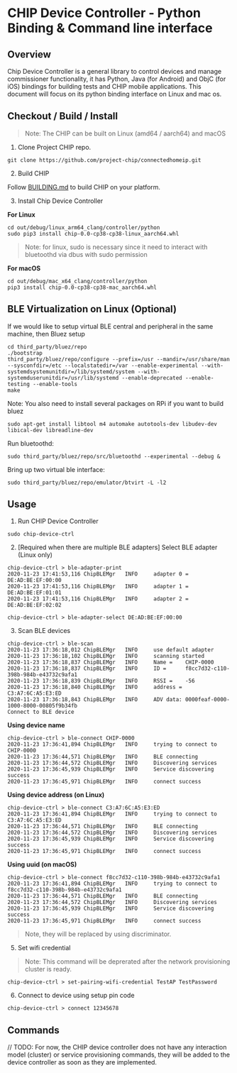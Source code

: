# CHIP Device Controller - Python Binding & Command line interface

## Overview

Chip Device Controller is a general library to control devices and manage
commissioner functionality, it has Python, Java (for Android) and ObjC (for iOS)
bindings for building tests and CHIP mobile applications. This document will
focus on its python binding interface on Linux and mac os.

## Checkout / Build / Install

> Note: The CHIP can be built on Linux (amd64 / aarch64) and macOS

1. Clone Project CHIP repo.

```
git clone https://github.com/project-chip/connectedhomeip.git
```

2. Build CHIP

Follow [BUILDING.md](/docs/BUILDING.md) to build CHIP on your platform.

3. Install Chip Device Controller

**For Linux**

```
cd out/debug/linux_arm64_clang/controller/python
sudo pip3 install chip-0.0-cp38-cp38-linux_aarch64.whl
```

> Note: for linux, sudo is necessary since it need to interact with bluetoothd
> via dbus with sudo permission

**For macOS**

```
cd out/debug/mac_x64_clang/controller/python
pip3 install chip-0.0-cp38-cp38-mac_aarch64.whl
```

## BLE Virtualization on Linux (Optional)

If we would like to setup virtual BLE central and peripheral in the same
machine, then Bluez setup

```
cd third_party/bluez/repo
./bootstrap
third_party/bluez/repo/configure --prefix=/usr --mandir=/usr/share/man --sysconfdir=/etc --localstatedir=/var --enable-experimental --with-systemdsystemunitdir=/lib/systemd/system --with-systemduserunitdir=/usr/lib/systemd --enable-deprecated --enable-testing --enable-tools
make
```

Note: You also need to install several packages on RPi if you want to build
bluez

```
sudo apt-get install libtool m4 automake autotools-dev libudev-dev libical-dev libreadline-dev
```

Run bluetoothd:

```
sudo third_party/bluez/repo/src/bluetoothd --experimental --debug &
```

Bring up two virtual ble interface:

```
sudo third_party/bluez/repo/emulator/btvirt -L -l2
```

## Usage

1. Run CHIP Device Controller

```
sudo chip-device-ctrl
```

2. [Required when there are multiple BLE adapters] Select BLE adapter (Linux
   only)

```
chip-device-ctrl > ble-adapter-print
2020-11-23 17:41:53,116 ChipBLEMgr   INFO     adapter 0 = DE:AD:BE:EF:00:00
2020-11-23 17:41:53,116 ChipBLEMgr   INFO     adapter 1 = DE:AD:BE:EF:01:01
2020-11-23 17:41:53,116 ChipBLEMgr   INFO     adapter 2 = DE:AD:BE:EF:02:02

chip-device-ctrl > ble-adapter-select DE:AD:BE:EF:00:00
```

3. Scan BLE devices

```
chip-device-ctrl > ble-scan
2020-11-23 17:36:18,012 ChipBLEMgr   INFO     use default adapter
2020-11-23 17:36:18,102 ChipBLEMgr   INFO     scanning started
2020-11-23 17:36:18,837 ChipBLEMgr   INFO     Name =    CHIP-0000
2020-11-23 17:36:18,837 ChipBLEMgr   INFO     ID =      f8cc7d32-c110-398b-984b-e43732c9afa1
2020-11-23 17:36:18,839 ChipBLEMgr   INFO     RSSI =    -56
2020-11-23 17:36:18,840 ChipBLEMgr   INFO     address = C3:A7:6C:A5:E3:ED
2020-11-23 17:36:18,843 ChipBLEMgr   INFO     ADV data: 0000feaf-0000-1000-8000-00805f9b34fb
Connect to BLE device
```

**Using device name**

```
chip-device-ctrl > ble-connect CHIP-0000
2020-11-23 17:36:41,894 ChipBLEMgr   INFO     trying to connect to CHIP-0000
2020-11-23 17:36:44,571 ChipBLEMgr   INFO     BLE connecting
2020-11-23 17:36:44,572 ChipBLEMgr   INFO     Discovering services
2020-11-23 17:36:45,939 ChipBLEMgr   INFO     Service discovering success
2020-11-23 17:36:45,971 ChipBLEMgr   INFO     connect success
```

**Using device address (on Linux)**

```
chip-device-ctrl > ble-connect C3:A7:6C:A5:E3:ED
2020-11-23 17:36:41,894 ChipBLEMgr   INFO     trying to connect to C3:A7:6C:A5:E3:ED
2020-11-23 17:36:44,571 ChipBLEMgr   INFO     BLE connecting
2020-11-23 17:36:44,572 ChipBLEMgr   INFO     Discovering services
2020-11-23 17:36:45,939 ChipBLEMgr   INFO     Service discovering success
2020-11-23 17:36:45,971 ChipBLEMgr   INFO     connect success
```

**Using uuid (on macOS)**

```
chip-device-ctrl > ble-connect f8cc7d32-c110-398b-984b-e43732c9afa1
2020-11-23 17:36:41,894 ChipBLEMgr   INFO     trying to connect to f8cc7d32-c110-398b-984b-e43732c9afa1
2020-11-23 17:36:44,571 ChipBLEMgr   INFO     BLE connecting
2020-11-23 17:36:44,572 ChipBLEMgr   INFO     Discovering services
2020-11-23 17:36:45,939 ChipBLEMgr   INFO     Service discovering success
2020-11-23 17:36:45,971 ChipBLEMgr   INFO     connect success
```

> Note, they will be replaced by using discriminator.

5.  Set wifi credential

> Note: This command will be deprerated after the network provisioning cluster
> is ready.

```
chip-device-ctrl > set-pairing-wifi-credential TestAP TestPassword
```

6.  Connect to device using setup pin code

```
chip-device-ctrl > connect 12345678
```

## Commands

// TODO: For now, the CHIP device controller does not have any interaction model
(cluster) or service provisioning commands, they will be added to the device
controller as soon as they are implemented.
